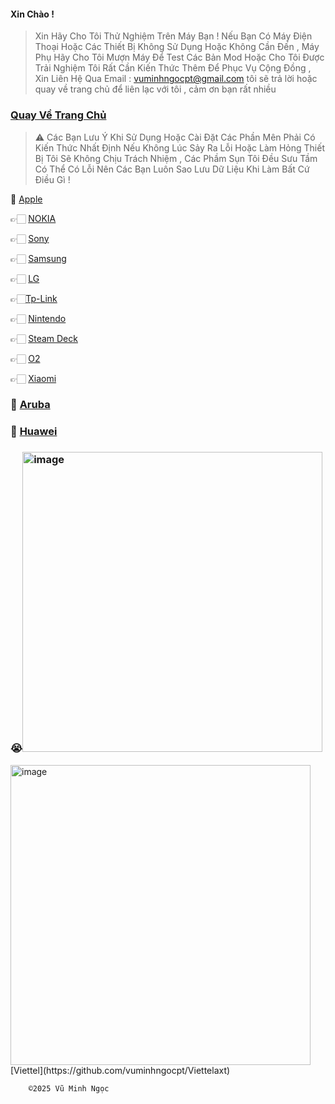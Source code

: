 ####      Xin Chào !

 > Xin Hãy Cho Tôi Thử Nghiệm Trên Máy Bạn ! Nếu Bạn Có Máy Điện Thoại Hoặc Các Thiết Bị Không Sử Dụng Hoặc Không Cần Đến , Máy Phụ Hãy Cho Tôi Mượn Máy Để Test Các Bản Mod Hoặc Cho Tôi Được Trải Nghiệm Tôi Rất Cần Kiến Thức Thêm Để Phục Vụ Cộng Đồng , Xin Liên Hệ Qua Email : vuminhngocpt@gmail.com tôi sẽ trả lời hoặc quay về trang chủ để liên lạc với tôi , cảm ơn bạn rất nhiều


###  [Quay Về Trang Chủ](https://github.com/vuminhngocpt/vuminhngocpt-gmail.com)

 >⚠️ Các Bạn Lưu Ý Khi Sử Dụng Hoặc Cài Đặt Các Phần Mên Phải Có Kiến Thức Nhất Định Nếu Không Lúc Sảy Ra Lỗi Hoặc Làm Hỏng Thiết Bị Tôi Sẽ Không Chịu Trách Nhiệm , Các Phầm Sụn Tôi Đều Sưu Tầm Có Thể Có Lỗi Nên Các Bạn Luôn Sao Lưu Dữ Liệu Khi Làm Bất Cứ Điều Gì !

📲 [Apple](https://github.com/vuminhngocpt/iPhoneios)

👉🏻 [NOKIA](https://github.com/vuminhngocpt/Rom-Nokia/blob/main/README.md)

👉🏻 [Sony](https://github.com/vuminhngocpt/Sony/blob/main/README.md)

👉🏻 [Samsung](https://github.com/vuminhngocpt/romsamsung)

👉🏻 [LG](https://github.com/vuminhngocpt/RomLGn)


👉🏻[Tp-Link ](https://www.tp-link.com/vn/support/download/)

👉🏻 [Nintendo ](https://github.com/vuminhngocpt/Rom-Nintendo-Switch) 
 
 👉🏻 [Steam Deck ](https://github.com/vuminhngocpt/Ho-tro-cho-stremdeck)

👉🏻 [O2](https://github.com/vuminhngocpt/O2)

👉🏻 [Xiaomi](https://github.com/vuminhngocpt/romxiaomi)

### 🛜 [ Aruba ](https://github.com/vuminhngocpt/arubaos)

### 🫥 [Huawei](https://github.com/vuminhngocpt/Huawei-Harmony-OS)

### 😭<img width="480" height="480" alt="image" src="https://github.com/user-attachments/assets/1c1f7614-d222-44ee-af70-7a1d822b5b36" />
<img width="480" height="480" alt="image" src="https://github.com/user-attachments/assets/93dadc93-be92-4e49-92fa-63f94ca12d4c" />
[Viettel](https://github.com/vuminhngocpt/Viettelaxt)

        ©2025 Vũ Minh Ngọc
